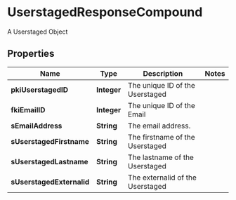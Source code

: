 

# UserstagedResponseCompound

A Userstaged Object

## Properties

| Name | Type | Description | Notes |
|------------ | ------------- | ------------- | -------------|
|**pkiUserstagedID** | **Integer** | The unique ID of the Userstaged |  |
|**fkiEmailID** | **Integer** | The unique ID of the Email |  |
|**sEmailAddress** | **String** | The email address. |  |
|**sUserstagedFirstname** | **String** | The firstname of the Userstaged |  |
|**sUserstagedLastname** | **String** | The lastname of the Userstaged |  |
|**sUserstagedExternalid** | **String** | The externalid of the Userstaged |  |



